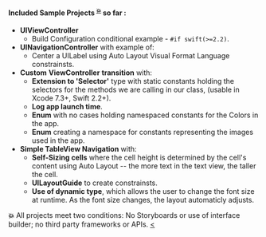 



#### Included Sample Projects   <sup id="a1">[:boom:](#f1)</sup> so far :

* **UIViewController**
	* Build Configuration conditional example - ```#if swift(>=2.2)```. 
* **UINavigationController** with example of: 
	* Center a UILabel using Auto Layout Visual Format Language constrainsts.
* **Custom** **ViewController** **transition** with:
	*  **Extension to 'Selector'** type with static constants holding the selectors for the methods we are calling in our class, (usable in Xcode 7.3+, Swift 2.2+).
	* **Log app launch time**.
	* **Enum** with no cases holding namespaced constants for the Colors in the app.
	* **Enum** creating a namespace for constants representing the images used in the app. 
* **Simple TableView Navigation** with:
	* **Self-Sizing cells** where the cell height is determined by the cell's content using Auto Layout -- the more text in the text view, the taller the cell.
	* **UILayoutGuide** to create constrainsts.
	* **Use of dynamic type**, which allows the user to change the font size at runtime. As the font size changes, the layout automaticly adjusts. 
	



<b id="f1">:boom:</b> All projects meet two conditions: No Storyboards or use of interface builder; no third party frameworks or APIs. [<](#a1) 
